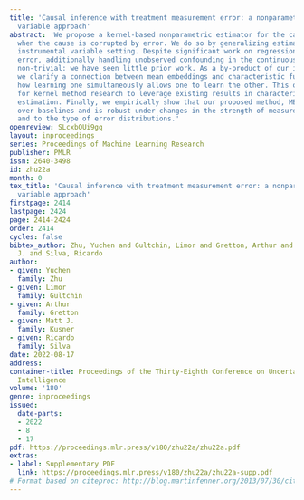 ```yaml
---
title: 'Causal inference with treatment measurement error: a nonparametric instrumental
  variable approach'
abstract: 'We propose a kernel-based nonparametric estimator for the causal effect
  when the cause is corrupted by error. We do so by generalizing estimation in the
  instrumental variable setting. Despite significant work on regression with measurement
  error, additionally handling unobserved confounding in the continuous setting is
  non-trivial: we have seen little prior work. As a by-product of our investigation,
  we clarify a connection between mean embeddings and characteristic functions, and
  how learning one simultaneously allows one to learn the other. This opens the way
  for kernel method research to leverage existing results in characteristic function
  estimation. Finally, we empirically show that our proposed method, MEKIV, improves
  over baselines and is robust under changes in the strength of measurement error
  and to the type of error distributions.'
openreview: SLcxbOUi9gq
layout: inproceedings
series: Proceedings of Machine Learning Research
publisher: PMLR
issn: 2640-3498
id: zhu22a
month: 0
tex_title: 'Causal inference with treatment measurement error: a nonparametric instrumental
  variable approach'
firstpage: 2414
lastpage: 2424
page: 2414-2424
order: 2414
cycles: false
bibtex_author: Zhu, Yuchen and Gultchin, Limor and Gretton, Arthur and Kusner, Matt
  J. and Silva, Ricardo
author:
- given: Yuchen
  family: Zhu
- given: Limor
  family: Gultchin
- given: Arthur
  family: Gretton
- given: Matt J.
  family: Kusner
- given: Ricardo
  family: Silva
date: 2022-08-17
address:
container-title: Proceedings of the Thirty-Eighth Conference on Uncertainty in Artificial
  Intelligence
volume: '180'
genre: inproceedings
issued:
  date-parts:
  - 2022
  - 8
  - 17
pdf: https://proceedings.mlr.press/v180/zhu22a/zhu22a.pdf
extras:
- label: Supplementary PDF
  link: https://proceedings.mlr.press/v180/zhu22a/zhu22a-supp.pdf
# Format based on citeproc: http://blog.martinfenner.org/2013/07/30/citeproc-yaml-for-bibliographies/
---
```


